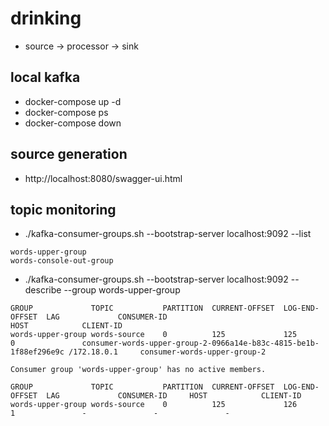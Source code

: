 # drinking

* source -> processor -> sink

## local kafka

* docker-compose up -d
* docker-compose ps
* docker-compose down

## source generation

* http://localhost:8080/swagger-ui.html

## topic monitoring

* ./kafka-consumer-groups.sh --bootstrap-server localhost:9092 --list
```
words-upper-group
words-console-out-group
```
* ./kafka-consumer-groups.sh --bootstrap-server localhost:9092 --describe --group words-upper-group
```
GROUP             TOPIC           PARTITION  CURRENT-OFFSET  LOG-END-OFFSET  LAG             CONSUMER-ID                                                       HOST            CLIENT-ID
words-upper-group words-source    0          125             125             0               consumer-words-upper-group-2-0966a14e-b83c-4815-be1b-1f88ef296e9c /172.18.0.1     consumer-words-upper-group-2
```
```
Consumer group 'words-upper-group' has no active members.

GROUP             TOPIC           PARTITION  CURRENT-OFFSET  LOG-END-OFFSET  LAG             CONSUMER-ID     HOST            CLIENT-ID
words-upper-group words-source    0          125             126             1               -               -               -
```
